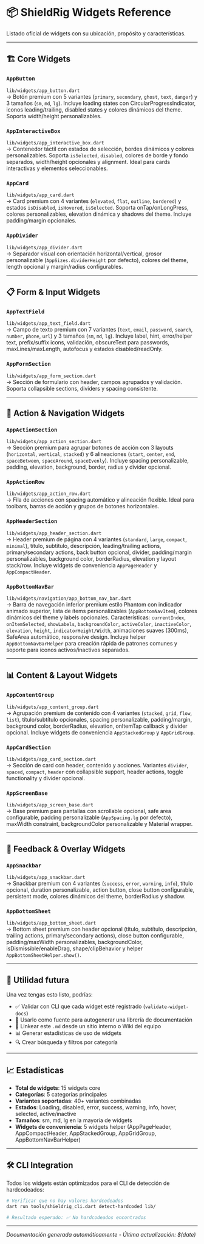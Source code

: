 # 📦 ShieldRig Widgets Reference

Listado oficial de widgets con su ubicación, propósito y características.

---

## 🏗️ Core Widgets

### **`AppButton`**  
`lib/widgets/app_button.dart`  
→ Botón premium con 5 variantes (`primary`, `secondary`, `ghost`, `text`, `danger`) y 3 tamaños (`sm`, `md`, `lg`). Incluye loading states con CircularProgressIndicator, iconos leading/trailing, disabled states y colores dinámicos del theme. Soporta width/height personalizables.

### **`AppInteractiveBox`**  
`lib/widgets/app_interactive_box.dart`  
→ Contenedor táctil con estados de selección, bordes dinámicos y colores personalizables. Soporta `isSelected`, `disabled`, colores de borde y fondo separados, width/height opcionales y alignment. Ideal para cards interactivas y elementos seleccionables.

### **`AppCard`**  
`lib/widgets/app_card.dart`  
→ Card premium con 4 variantes (`elevated`, `flat`, `outline`, `bordered`) y estados `isDisabled`, `isHovered`, `isSelected`. Soporta onTap/onLongPress, colores personalizables, elevation dinámica y shadows del theme. Incluye padding/margin opcionales.

### **`AppDivider`**  
`lib/widgets/app_divider.dart`  
→ Separador visual con orientación horizontal/vertical, grosor personalizable (`AppSizes.dividerHeight` por defecto), colores del theme, length opcional y margin/radius configurables.

---

## 📋 Form & Input Widgets

### **`AppTextField`**  
`lib/widgets/app_text_field.dart`  
→ Campo de texto premium con 7 variantes (`text`, `email`, `password`, `search`, `number`, `phone`, `url`) y 3 tamaños (`sm`, `md`, `lg`). Incluye label, hint, error/helper text, prefix/suffix icons, validación, obscureText para passwords, maxLines/maxLength, autofocus y estados disabled/readOnly.

### **`AppFormSection`**  
`lib/widgets/app_form_section.dart`  
→ Sección de formulario con header, campos agrupados y validación. Soporta collapsible sections, dividers y spacing consistente.

---

## 🎯 Action & Navigation Widgets

### **`AppActionSection`**  
`lib/widgets/app_action_section.dart`  
→ Sección premium para agrupar botones de acción con 3 layouts (`horizontal`, `vertical`, `stacked`) y 6 alineaciones (`start`, `center`, `end`, `spaceBetween`, `spaceAround`, `spaceEvenly`). Incluye spacing personalizable, padding, elevation, background, border, radius y divider opcional.

### **`AppActionRow`**  
`lib/widgets/app_action_row.dart`  
→ Fila de acciones con spacing automático y alineación flexible. Ideal para toolbars, barras de acción y grupos de botones horizontales.

### **`AppHeaderSection`**  
`lib/widgets/app_header_section.dart`  
→ Header premium de página con 4 variantes (`standard`, `large`, `compact`, `minimal`), título, subtítulo, descripción, leading/trailing actions, primary/secondary actions, back button opcional, divider, padding/margin personalizables, background color, borderRadius, elevation y layout stack/row. Incluye widgets de conveniencia `AppPageHeader` y `AppCompactHeader`.

### **`AppBottomNavBar`**  
`lib/widgets/navigation/app_bottom_nav_bar.dart`  
→ Barra de navegación inferior premium estilo Phantom con indicador animado superior, lista de ítems personalizables (`AppBottomNavItem`), colores dinámicos del theme y labels opcionales. Características: `currentIndex`, `onItemSelected`, `showLabels`, `backgroundColor`, `activeColor`, `inactiveColor`, `elevation`, `height`, `indicatorHeight/Width`, animaciones suaves (300ms), SafeArea automático, responsive design. Incluye helper `AppBottomNavBarHelper` para creación rápida de patrones comunes y soporte para íconos activos/inactivos separados.

---

## 📊 Content & Layout Widgets

### **`AppContentGroup`**  
`lib/widgets/app_content_group.dart`  
→ Agrupación premium de contenido con 4 variantes (`stacked`, `grid`, `flow`, `list`), título/subtítulo opcionales, spacing personalizable, padding/margin, background color, borderRadius, elevation, onItemTap callback y divider opcional. Incluye widgets de conveniencia `AppStackedGroup` y `AppGridGroup`.

### **`AppCardSection`**  
`lib/widgets/app_card_section.dart`  
→ Sección de card con header, contenido y acciones. Variantes `divider`, `spaced`, `compact`, `header` con collapsible support, header actions, toggle functionality y divider opcional.

### **`AppScreenBase`**  
`lib/widgets/app_screen_base.dart`  
→ Base premium para pantallas con scrollable opcional, safe area configurable, padding personalizable (`AppSpacing.lg` por defecto), maxWidth constraint, backgroundColor personalizable y Material wrapper.

---

## 🎨 Feedback & Overlay Widgets

### **`AppSnackbar`**  
`lib/widgets/app_snackbar.dart`  
→ Snackbar premium con 4 variantes (`success`, `error`, `warning`, `info`), título opcional, duration personalizable, action button, close button configurable, persistent mode, colores dinámicos del theme, borderRadius y shadow.

### **`AppBottomSheet`**  
`lib/widgets/app_bottom_sheet.dart`  
→ Bottom sheet premium con header opcional (título, subtítulo, descripción, trailing actions, primary/secondary actions), close button configurable, padding/maxWidth personalizables, backgroundColor, isDismissible/enableDrag, shape/clipBehavior y helper `AppBottomSheetHelper.show()`.

---

## 🧪 Utilidad futura

Una vez tengas esto listo, podrías:

- ✅ Validar con CLI que cada widget esté registrado (`validate-widget-docs`)
- 🧬 Usarlo como fuente para autogenerar una librería de documentación
- 🔗 Linkear este `.md` desde un sitio interno o Wiki del equipo
- 📊 Generar estadísticas de uso de widgets
- 🔍 Crear búsqueda y filtros por categoría

---

## 📈 Estadísticas

- **Total de widgets**: 15 widgets core
- **Categorías**: 5 categorías principales
- **Variantes soportadas**: 40+ variantes combinadas
- **Estados**: Loading, disabled, error, success, warning, info, hover, selected, active/inactive
- **Tamaños**: sm, md, lg en la mayoría de widgets
- **Widgets de conveniencia**: 5 widgets helper (AppPageHeader, AppCompactHeader, AppStackedGroup, AppGridGroup, AppBottomNavBarHelper)

---

## 🛠️ CLI Integration

Todos los widgets están optimizados para el CLI de detección de hardcodeados:

```bash
# Verificar que no hay valores hardcodeados
dart run tools/shieldrig_cli.dart detect-hardcoded lib/

# Resultado esperado: ✅ No hardcodeados encontrados
```

---

*Documentación generada automáticamente - Última actualización: $(date)* 